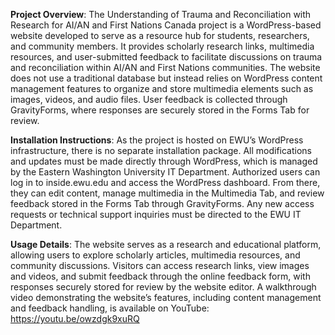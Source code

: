 **Project Overview**:
The Understanding of Trauma and Reconciliation with Research for AI/AN and First Nations Canada project is a WordPress-based website developed to serve as a resource hub for students, researchers, and community members. It provides scholarly research links, multimedia resources, and user-submitted feedback to facilitate discussions on trauma and reconciliation within AI/AN and First Nations communities.
The website does not use a traditional database but instead relies on WordPress content management features to organize and store multimedia elements such as images, videos, and audio files. User feedback is collected through GravityForms, where responses are securely stored in the Forms Tab for review. 

**Installation Instructions**:
As the project is hosted on EWU’s WordPress infrastructure, there is no separate installation package. All modifications and updates must be made directly through WordPress, which is managed by the Eastern Washington University IT Department.
Authorized users can log in to inside.ewu.edu and access the WordPress dashboard. From there, they can edit content, manage multimedia in the Multimedia Tab, and review feedback stored in the Forms Tab through GravityForms. Any new access requests or technical support inquiries must be directed to the EWU IT Department.

**Usage Details**:
The website serves as a research and educational platform, allowing users to explore scholarly articles, multimedia resources, and community discussions. Visitors can access research links, view images and videos, and submit feedback through the online feedback form, with responses securely stored for review by the website editor.
A walkthrough video demonstrating the website’s features, including content management and feedback handling, is available on YouTube: https://youtu.be/owzdgk9xuRQ

